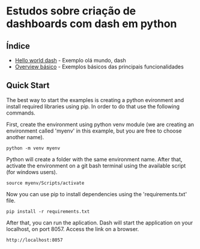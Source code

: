 # Estudos sobre criação de dashboards com dash em python

## Índice

- [Hello world dash](https://github.com/Dirack/Estudos/tree/master/Python/dash/hello#exemplo-simples-de-cria%C3%A7%C3%A3o-de-dashboards-no-python-com-dash) - Exemplo olá mundo, dash
- [Overview básico](https://github.com/Dirack/Estudos/tree/master/Python/dash/quick_start#estudo-cria%C3%A7%C3%A3o-de-dashboards-no-python-utilizando-dash) - Exemplos básicos das principais funcionalidades

## Quick Start

The best way to start the examples is creating a python evironment and install required libraries
using pip. In order to do that use the following commands.

First, create the environment using python venv module (we are creating an environment called
'myenv' in this example, but you are free to choose another name).

````
python -m venv myenv
````

Python will create a folder with the same environment name.
After that, activate the environment on a git bash terminal
using the available script (for windows users).

````
source myenv/Scripts/activate
````

Now you can use pip to install dependencies using the 'requirements.txt' file.

````
pip install -r requirements.txt
````

After that, you can run the aplication.
Dash will start the application on your localhost, on port 8057. Access the link
on a browser.

````
http://localhost:8057
````

